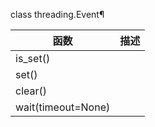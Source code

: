 



class threading.Event¶


| 函数               | 描述 |
| ------------------ | ---- |
| is_set()           |      |
| set()              |      |
| clear()            |      |
| wait(timeout=None) |      |
